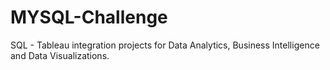 # MYSQL-Challenge
SQL - Tableau integration projects for Data Analytics, Business Intelligence and Data Visualizations.
